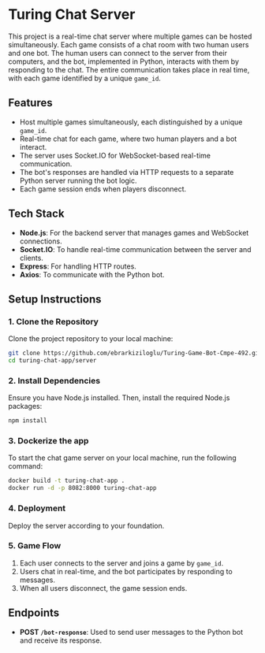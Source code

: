 # Turing Chat Server

This project is a real-time chat server where multiple games can be hosted simultaneously. Each game consists of a chat room with two human users and one bot. The human users can connect to the server from their computers, and the bot, implemented in Python, interacts with them by responding to the chat. The entire communication takes place in real time, with each game identified by a unique `game_id`.

## Features 

* Host multiple games simultaneously, each distinguished by a unique `game_id`.
* Real-time chat for each game, where two human players and a bot interact.
* The server uses Socket.IO for WebSocket-based real-time communication.
* The bot's responses are handled via HTTP requests to a separate Python server running the bot logic.
* Each game session ends when players disconnect.

## Tech Stack

* **Node.js**: For the backend server that manages games and WebSocket connections.
* **Socket.IO**: To handle real-time communication between the server and clients.
* **Express**: For handling HTTP routes.
* **Axios**: To communicate with the Python bot.

## Setup Instructions

### 1. Clone the Repository
Clone the project repository to your local machine:
```sh
git clone https://github.com/ebrarkiziloglu/Turing-Game-Bot-Cmpe-492.git
cd turing-chat-app/server
```

### 2. Install Dependencies
Ensure you have Node.js installed. Then, install the required Node.js packages:
```sh
npm install
```

### 3. Dockerize the app
To start the chat game server on your local machine, run the following command:
```sh
docker build -t turing-chat-app . 
docker run -d -p 8082:8000 turing-chat-app
```

### 4. Deployment
Deploy the server according to your foundation.

### 5. Game Flow
1. Each user connects to the server and joins a game by `game_id`.
2. Users chat in real-time, and the bot participates by responding to messages.
3. When all users disconnect, the game session ends.

## Endpoints
* **POST `/bot-response`**: Used to send user messages to the Python bot and receive its response.


